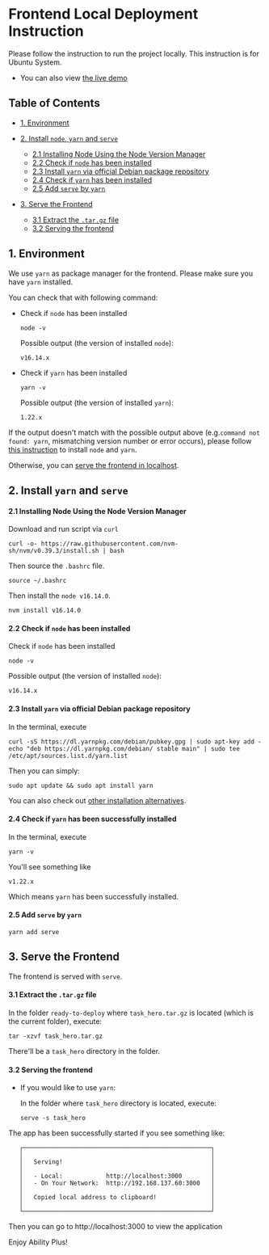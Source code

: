 # Frontend Local Deployment Instruction

Please follow the instruction to run the project locally. This instruction is for Ubuntu System.

- You can also view [the live demo]()

## Table of Contents

- [1. Environment](#1-environment)
- [2. Install `node`, `yarn` and `serve`](#install-all)
  - [2.1 Installing Node Using the Node Version Manager](#install-node)
  - [2.2 Check if `node` has been installed](#check-node)
  - [2.3 Install `yarn` via official Debian package repository](#install-yarn)
  - [2.4 Check if `yarn` has been installed](#check-yarn)
  - [2.5 Add `serve` by `yarn`](#add-serve)
  
- [3. Serve the Frontend](#serving)
  - [3.1 Extract the `.tar.gz` file](#extract)
  - [3.2 Serving the frontend](#serve-frontend)

## 1. Environment

We use `yarn` as package manager for the frontend. Please make sure you have `yarn` installed.

You can check that with following command:

- Check if `node` has been installed

  ```shell
  node -v
  ```

  Possible output (the version of installed `node`):

  ```shell
  v16.14.x
  ```

- Check if `yarn` has been installed

  ```shell
  yarn -v
  ```

  Possible output (the version of installed `yarn`):

  ```shell
  1.22.x
  ```

If the output doesn't match with the possible output above (e.g.`command not found: yarn`, mismatching version number or error occurs), please follow [this instruction](#1install-yarn) to install `node` and `yarn`.

Otherwise, you can [serve the frontend in localhost](#serving).

## <a name='install-all'>2. Install `yarn` and `serve`</a>
#### <a name='install-node'>2.1 Installing Node Using the Node Version Manager</a>

Download and run script via `curl`

```shell
curl -o- https://raw.githubusercontent.com/nvm-sh/nvm/v0.39.3/install.sh | bash
```

Then source the `.bashrc` file.

```shell
source ~/.bashrc
```

Then install the `node v16.14.0`.

```shell
nvm install v16.14.0
```



#### <a name='check-node'>2.2 Check if `node` has been installed</a>

Check if `node` has been installed

```shell
node -v
```

Possible output (the version of installed `node`):

```shell
v16.14.x
```

#### <a name='install-yarn'>2.3 Install `yarn` via official Debian package repository</a>

In the terminal, execute

```shell
curl -sS https://dl.yarnpkg.com/debian/pubkey.gpg | sudo apt-key add -
echo "deb https://dl.yarnpkg.com/debian/ stable main" | sudo tee /etc/apt/sources.list.d/yarn.list
```

Then you can simply:

```shell
sudo apt update && sudo apt install yarn
```

You can also check out [other installation alternatives](https://classic.yarnpkg.com/lang/en/docs/install/#windows-stable).

#### <a name='check-yarn'>2.4 Check if `yarn` has been successfully installed</a>

In the terminal, execute

```shell
yarn -v
```

You'll see something like

```shell
v1.22.x
```

Which means `yarn` has been successfully installed.

#### <a name='add-serve'>2.5 Add `serve` by `yarn`</a>

```
yarn add serve
```

## <a name="serving">3. Serve the Frontend</a>

The frontend is served with `serve`.

#### <a name='extract'>3.1 Extract the `.tar.gz` file</a>

In the folder `ready-to-deploy` where `task_hero.tar.gz` is located (which is the current folder), execute:

```shell
tar -xzvf task_hero.tar.gz
```

There'll be a `task_hero` directory in the folder.

#### <a name='serve-frontend'>3.2 Serving the frontend</a>

- If you would like to use `yarn`:

  In the folder where `task_hero` directory is located, execute:

  ```shell
  serve -s task_hero
  ```



The app has been successfully started if you see something like:

```shell
   ┌────────────────────────────────────────────────────┐
   │                                                    │
   │   Serving!                                         │
   │                                                    │
   │   - Local:            http://localhost:3000        │
   │   - On Your Network:  http://192.168.137.60:3000   │
   │                                                    │
   │   Copied local address to clipboard!               │
   │                                                    │
   └────────────────────────────────────────────────────┘
```

Then you can go to http://localhost:3000 to view the application

Enjoy Ability Plus!
